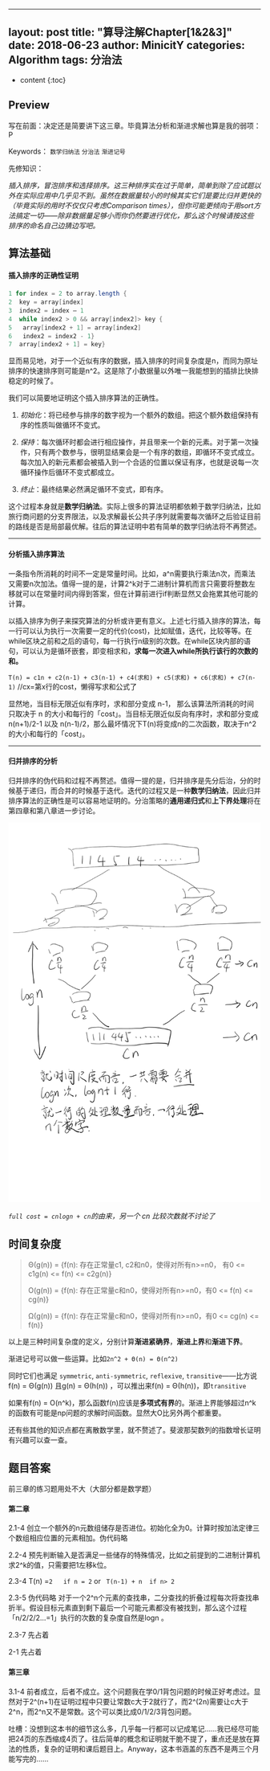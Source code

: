  ---
layout: post
title:  "算导注解Chapter[1&2&3]"
date:   2018-06-23
author: MinicitY
categories: Algorithm
tags: 分治法 
---

* content
{:toc}

## **Preview**
写在前面：决定还是简要讲下这三章。毕竟算法分析和渐进求解也算是我的弱项：P

Keywords： `数学归纳法` `分治法` `渐进记号` 

先修知识：

*插入排序，冒泡排序和选择排序。这三种排序实在过于简单，简单到除了应试题以外在实际应用中几乎见不到。虽然在数据量较小的时候其实它们是要比归并更快的（毕竟实际的用时不仅仅只考虑Comparison times），但你可能更倾向于用sort方法搞定一切——除非数据量足够小而你仍然要进行优化，那么这个时候请按这些排序的命名自己边猜边写吧。*




## **算法基础**
#### 插入排序的正确性证明

``` java
1 for index = 2 to array.length {
2  key = array[index]
3  index2 = index – 1
4  while index2 > 0 && array[index2]> key {
5   array[index2 + 1] = array[index2]
6   index2 = index2 - 1}
7  array[index2 + 1] = key}
```

显而易见地，对于一个近似有序的数据，插入排序的时间复杂度是n，而同为原址排序的快速排序则可能是n^2。这是除了小数据量以外唯一我能想到的插排比快排稳定的时候了。

我们可以简要地证明这个插入排序算法的正确性。

1. _初始化_：将已经参与排序的数字视为一个额外的数组。把这个额外数组保持有序的性质叫做循环不变式。

2. _保持_：每次循环时都会进行相应操作，并且带来一个新的元素。对于第一次操作，只有两个数参与，很明显结果会是一个有序的数组，即循环不变式成立。每次加入的新元素都会被插入到一个合适的位置以保证有序，也就是说每一次循环操作后循环不变式都成立。

3. _终止_：最终结果必然满足循环不变式，即有序。


这个过程本身就是**数学归纳法**。实际上很多的算法证明都依赖于数学归纳法，比如旅行商问题的分支界限法，以及求解最长公共子序列就需要每次循环之后验证目前的路线是否是局部最优解。往后的算法证明中若有简单的数学归纳法将不再赘述。

***
#### 分析插入排序算法

一条指令所消耗的时间不一定是常量时间。比如，a^n需要执行乘法n次，而乘法又需要n次加法。值得一提的是，计算2^k对于二进制计算机而言只需要将整数左移就可以在常量时间内得到答案，但在计算前进行if判断显然又会拖累其他可能的计算。

以插入排序为例子来探究算法的分析或许更有意义。上述七行插入排序的算法，每一行可以认为执行一次需要一定的代价(cost)，比如赋值，迭代，比较等等。在while区块之前和之后的语句，每一行执行n级别的次数。在while区块内部的语句，可以认为是循环嵌套，即变相求和，**求每一次进入while所执行该行的次数的和。**

`T(n) = c1n + c2(n-1) + c3(n-1) + c4(求和) + c5(求和) + c6(求和) + c7(n-1)`
//cx=第x行的cost，懒得写求和公式了

显然地，当目标无限近似有序时，求和部分变成 n-1， 那么该算法所消耗的时间只取决于 n 的大小和每行的「cost」。当目标无限近似反向有序时，求和部分变成n(n+1)/2-1 以及 n(n-1)/2，那么最坏情况下T(n)将变成n的二次函数，取决于n^2的大小和每行的「cost」。

***
#### 归并排序的分析

归并排序的伪代码和过程不再赘述。值得一提的是，归并排序是先分后治，分的时候基于递归，而合并的时候基于迭代。迭代的过程又是一种**数学归纳法**，因此归并排序算法的正确性是可以容易地证明的。分治策略的**通用递归式**和**上下界处理**将在第四章和第八章进一步讨论。

![](https://github.com/MinicitY/MyImg/blob/master/mergeSort.png?raw=true)

_`full cost = cnlogn + cn`的由来，另一个 cn 比较次数就不讨论了_

## **时间复杂度**

>Θ(g(n)) = {f(n): 存在正常量c1, c2和n0，使得对所有n>=n0， 有0 <= c1g(n) <= f(n) <= c2g(n)}
>
>O(g(n)) = {f(n): 存在正常量c和n0，使得对所有n>=n0，有0 <= f(n) <= cg(n)}
>
>Ω(g(n)) = {f(n): 存在正常量c和n0，使得对所有n>=n0，有0 <= cg(n) <= f(n)}

以上是三种时间复杂度的定义，分别计算**渐进紧确界**，**渐进上界**和**渐进下界**。

渐进记号可以做一些运算。比如`2n^2 + Θ(n) = Θ(n^2)`

同时它们也满足 `symmetric`, `anti-symmetric`, `reflexive`, `transitive`——比方说f(n) = Θ(g(n)) 且g(n) = Θ(h(n)) ，可以推出来f(n) = Θ(h(n))，即`transitive`

如果有f(n) = O(n^k)，那么函数f(n)应该是**多项式有界**的。渐进上界能够超过n^k的函数有可能是np问题的求解时间函数。显然大O比另外两个都重要。

还有些其他的知识点都在离散数学里，就不赘述了。斐波那契数列的指数增长证明有兴趣可以查一查。

## **题目答案**

前三章的练习题用处不大（大部分都是数学题）

#### 第二章

2.1-4 创立一个额外的n元数组储存是否进位。初始化全为0。计算时按加法定律三个数组相应位置的元素相加。伪代码略

2.2-4 预先判断输入是否满足一些储存的特殊情况，比如之前提到的二进制计算机求2^k的值，只需要把1左移k位。

2.3-4
T(n) =`2   if n = 2` or ` T(n-1) + n  if n> 2`

2.3-5 伪代码略
对于一个2^n个元素的查找串，二分查找的折叠过程每次将查找串折半。假设目标元素直到剩下最后一个可能元素都没有被找到，那么这个过程「n/2/2/2...=1」执行的次数的复杂度自然是logn 。

2.3-7
先占着

2-1
先占着

#### 第三章

3.1-4 前者成立，后者不成立。这个问题我在学0/1背包问题的时候正好考虑过。显然对于2^(n+1)在证明过程中只要让常数c大于2就行了，而2^(2n)需要让c大于2^n，而2^n又不是常数。这个可以类比成0/1/2/3背包问题。


吐槽：没想到这本书的细节这么多，几乎每一行都可以记成笔记……我已经尽可能把24页的东西缩成4页了。往后简单的概念和证明就干脆不提了，重点还是放在算法的性质，复杂的证明和课后题目上。Anyway，这本书涵盖的东西不是两三个月能写完的……
